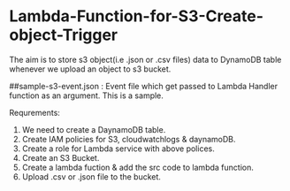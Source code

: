 # Lambda-Function-for-S3-Create-object-Trigger

The aim is to store s3 object(i.e .json or .csv files) data to DynamoDB table whenever we upload an object to s3 bucket.

##sample-s3-event.json : 
Event file which get passed to Lambda Handler function as an argument. This is a sample.

Requrements:

1) We need to create a DaynamoDB table.
2) Create IAM policies for S3, cloudwatchlogs & daynamoDB.
3) Create a role for Lambda service with above polices.
4) Create an S3 Bucket.
5) Create a lambda fuction & add the src code to lambda function.
6) Upload .csv or .json file to the bucket.
